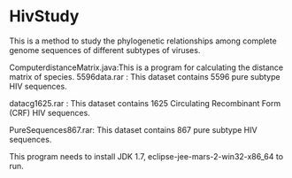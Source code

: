 # HivStudy
This is a method to study the phylogenetic relationships among complete genome sequences of different subtypes of viruses.         

ComputerdistanceMatrix.java:This is a program for calculating the distance matrix of species.
5596data.rar :  This dataset contains 5596 pure subtype HIV sequences.                                               

datacg1625.rar :  This dataset contains 1625 Circulating Recombinant Form (CRF)  HIV sequences.

PureSequences867.rar:         This dataset contains 867 pure subtype HIV sequences.


This program needs to install JDK 1.7, eclipse-jee-mars-2-win32-x86_64 to run.
